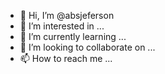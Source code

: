 - 👋 Hi, I’m @absjeferson
- 👀 I’m interested in ...
- 🌱 I’m currently learning ...
- 💞️ I’m looking to collaborate on ...
- 📫 How to reach me ...

<!---
absjeferson/absjeferson is a ✨ special ✨ repository because its `README.md` (this file) appears on your GitHub profile.
You can click the Preview link to take a look at your changes.
--->
